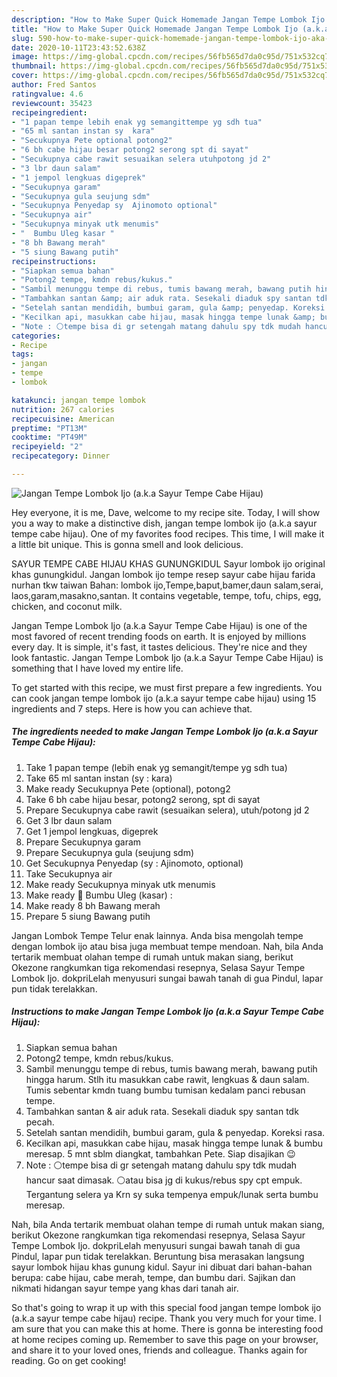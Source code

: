 ```yaml
---
description: "How to Make Super Quick Homemade Jangan Tempe Lombok Ijo (a.k.a Sayur Tempe Cabe Hijau)"
title: "How to Make Super Quick Homemade Jangan Tempe Lombok Ijo (a.k.a Sayur Tempe Cabe Hijau)"
slug: 590-how-to-make-super-quick-homemade-jangan-tempe-lombok-ijo-aka-sayur-tempe-cabe-hijau
date: 2020-10-11T23:43:52.638Z
image: https://img-global.cpcdn.com/recipes/56fb565d7da0c95d/751x532cq70/jangan-tempe-lombok-ijo-aka-sayur-tempe-cabe-hijau-foto-resep-utama.jpg
thumbnail: https://img-global.cpcdn.com/recipes/56fb565d7da0c95d/751x532cq70/jangan-tempe-lombok-ijo-aka-sayur-tempe-cabe-hijau-foto-resep-utama.jpg
cover: https://img-global.cpcdn.com/recipes/56fb565d7da0c95d/751x532cq70/jangan-tempe-lombok-ijo-aka-sayur-tempe-cabe-hijau-foto-resep-utama.jpg
author: Fred Santos
ratingvalue: 4.6
reviewcount: 35423
recipeingredient:
- "1 papan tempe lebih enak yg semangittempe yg sdh tua"
- "65 ml santan instan sy  kara"
- "Secukupnya Pete optional potong2"
- "6 bh cabe hijau besar potong2 serong spt di sayat"
- "Secukupnya cabe rawit sesuaikan selera utuhpotong jd 2"
- "3 lbr daun salam"
- "1 jempol lengkuas digeprek"
- "Secukupnya garam"
- "Secukupnya gula seujung sdm"
- "Secukupnya Penyedap sy  Ajinomoto optional"
- "Secukupnya air"
- "Secukupnya minyak utk menumis"
- "  Bumbu Uleg kasar "
- "8 bh Bawang merah"
- "5 siung Bawang putih"
recipeinstructions:
- "Siapkan semua bahan"
- "Potong2 tempe, kmdn rebus/kukus."
- "Sambil menunggu tempe di rebus, tumis bawang merah, bawang putih hingga harum. Stlh itu masukkan cabe rawit, lengkuas &amp; daun salam. Tumis sebentar kmdn tuang bumbu tumisan kedalam panci rebusan tempe."
- "Tambahkan santan &amp; air aduk rata. Sesekali diaduk spy santan tdk pecah."
- "Setelah santan mendidih, bumbui garam, gula &amp; penyedap. Koreksi rasa."
- "Kecilkan api, masukkan cabe hijau, masak hingga tempe lunak &amp; bumbu meresap. 5 mnt sblm diangkat, tambahkan Pete. Siap disajikan 😉"
- "Note : ⚪tempe bisa di gr setengah matang dahulu spy tdk mudah hancur saat dimasak. ⚪atau bisa jg di kukus/rebus spy cpt empuk. Tergantung selera ya Krn sy suka tempenya empuk/lunak serta bumbu meresap."
categories:
- Recipe
tags:
- jangan
- tempe
- lombok

katakunci: jangan tempe lombok 
nutrition: 267 calories
recipecuisine: American
preptime: "PT13M"
cooktime: "PT49M"
recipeyield: "2"
recipecategory: Dinner

---
```



![Jangan Tempe Lombok Ijo (a.k.a Sayur Tempe Cabe Hijau)](https://img-global.cpcdn.com/recipes/56fb565d7da0c95d/751x532cq70/jangan-tempe-lombok-ijo-aka-sayur-tempe-cabe-hijau-foto-resep-utama.jpg)

Hey everyone, it is me, Dave, welcome to my recipe site. Today, I will show you a way to make a distinctive dish, jangan tempe lombok ijo (a.k.a sayur tempe cabe hijau). One of my favorites food recipes. This time, I will make it a little bit unique. This is gonna smell and look delicious.

SAYUR TEMPE CABE HIJAU KHAS GUNUNGKIDUL Sayur lombok ijo original khas gunungkidul. Jangan lombok ijo tempe resep sayur cabe hijau farida nurhan tkw taiwan Bahan: lombok ijo,Tempe,baput,bamer,daun salam,serai, laos,garam,masakno,santan. It contains vegetable, tempe, tofu, chips, egg, chicken, and coconut milk.

Jangan Tempe Lombok Ijo (a.k.a Sayur Tempe Cabe Hijau) is one of the most favored of recent trending foods on earth. It is enjoyed by millions every day. It is simple, it's fast, it tastes delicious. They're nice and they look fantastic. Jangan Tempe Lombok Ijo (a.k.a Sayur Tempe Cabe Hijau) is something that I have loved my entire life.


To get started with this recipe, we must first prepare a few ingredients. You can cook jangan tempe lombok ijo (a.k.a sayur tempe cabe hijau) using 15 ingredients and 7 steps. Here is how you can achieve that.

<!--inarticleads1-->

##### The ingredients needed to make Jangan Tempe Lombok Ijo (a.k.a Sayur Tempe Cabe Hijau):

1. Take 1 papan tempe (lebih enak yg semangit/tempe yg sdh tua)
1. Take 65 ml santan instan (sy : kara)
1. Make ready Secukupnya Pete (optional), potong2
1. Take 6 bh cabe hijau besar, potong2 serong, spt di sayat
1. Prepare Secukupnya cabe rawit (sesuaikan selera), utuh/potong jd 2
1. Get 3 lbr daun salam
1. Get 1 jempol lengkuas, digeprek
1. Prepare Secukupnya garam
1. Prepare Secukupnya gula (seujung sdm)
1. Get Secukupnya Penyedap (sy : Ajinomoto, optional)
1. Take Secukupnya air
1. Make ready Secukupnya minyak utk menumis
1. Make ready  🌠 Bumbu Uleg (kasar) :
1. Make ready 8 bh Bawang merah
1. Prepare 5 siung Bawang putih


Jangan Lombok Tempe Telur enak lainnya. Anda bisa mengolah tempe dengan lombok ijo atau bisa juga membuat tempe mendoan. Nah, bila Anda tertarik membuat olahan tempe di rumah untuk makan siang, berikut Okezone rangkumkan tiga rekomendasi resepnya, Selasa Sayur Tempe Lombok Ijo. dokpriLelah menyusuri sungai bawah tanah di gua Pindul, lapar pun tidak terelakkan. 

<!--inarticleads2-->

##### Instructions to make Jangan Tempe Lombok Ijo (a.k.a Sayur Tempe Cabe Hijau):

1. Siapkan semua bahan
1. Potong2 tempe, kmdn rebus/kukus.
1. Sambil menunggu tempe di rebus, tumis bawang merah, bawang putih hingga harum. Stlh itu masukkan cabe rawit, lengkuas &amp; daun salam. Tumis sebentar kmdn tuang bumbu tumisan kedalam panci rebusan tempe.
1. Tambahkan santan &amp; air aduk rata. Sesekali diaduk spy santan tdk pecah.
1. Setelah santan mendidih, bumbui garam, gula &amp; penyedap. Koreksi rasa.
1. Kecilkan api, masukkan cabe hijau, masak hingga tempe lunak &amp; bumbu meresap. 5 mnt sblm diangkat, tambahkan Pete. Siap disajikan 😉
1. Note : ⚪tempe bisa di gr setengah matang dahulu spy tdk mudah hancur saat dimasak. ⚪atau bisa jg di kukus/rebus spy cpt empuk. Tergantung selera ya Krn sy suka tempenya empuk/lunak serta bumbu meresap.


Nah, bila Anda tertarik membuat olahan tempe di rumah untuk makan siang, berikut Okezone rangkumkan tiga rekomendasi resepnya, Selasa Sayur Tempe Lombok Ijo. dokpriLelah menyusuri sungai bawah tanah di gua Pindul, lapar pun tidak terelakkan. Beruntung bisa merasakan langsung sayur lombok hijau khas gunung kidul. Sayur ini dibuat dari bahan-bahan berupa: cabe hijau, cabe merah, tempe, dan bumbu dari. Sajikan dan nikmati hidangan sayur tempe yang khas dari tanah air. 

So that's going to wrap it up with this special food jangan tempe lombok ijo (a.k.a sayur tempe cabe hijau) recipe. Thank you very much for your time. I am sure that you can make this at home. There is gonna be interesting food at home recipes coming up. Remember to save this page on your browser, and share it to your loved ones, friends and colleague. Thanks again for reading. Go on get cooking!
